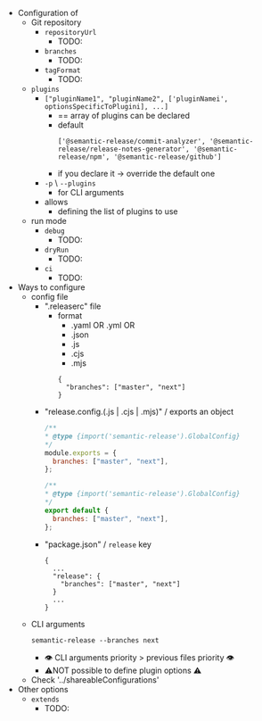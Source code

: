 * Configuration of
  * Git repository
    * `repositoryUrl`
      * TODO:
    * `branches`
      * TODO:
    * `tagFormat`
      * TODO:
  * `plugins`
    * `["pluginName1", "pluginName2", ['pluginNamei', optionsSpecificToPlugini], ...]`
      * == array of plugins can be declared 
      * default 
        ```
        ['@semantic-release/commit-analyzer', '@semantic-release/release-notes-generator', '@semantic-release/npm', '@semantic-release/github']
        ```
      * if you declare it -> override the default one 
    * `-p` \ `--plugins`
      * for CLI arguments
    * allows
      * defining the list of plugins to use
  * run mode
    * `debug`
      * TODO:
    * `dryRun`
      * TODO:
    * `ci`
      * TODO:
* Ways to configure
  * config file
    * ".releaserc" file
      * format
        * .yaml OR .yml OR
        * .json
        * .js
        * .cjs
        * .mjs
        ```
        {
          "branches": ["master", "next"]
        }
        ```
    * "release.config.(.js | .cjs | .mjs)" / exports an object
        ```.cjs
        /**
        * @type {import('semantic-release').GlobalConfig}
        */
        module.exports = {
          branches: ["master", "next"],
        };
        ```
        ```.mjs
        /**
        * @type {import('semantic-release').GlobalConfig}
        */
        export default {
          branches: ["master", "next"],
        };
        ```
    * "package.json" / `release` key
        ```
        {
          ...
          "release": {
            "branches": ["master", "next"]
          }
          ...
        }
        ```
  * CLI arguments
     ```
     semantic-release --branches next
     ```
    * 👁️ CLI arguments priority > previous files priority 👁️
    * ⚠️NOT possible to define plugin options ⚠️
  * Check '../shareableConfigurations'
* Other options
  * `extends`
    * TODO:
